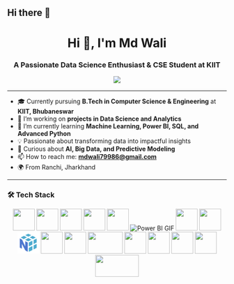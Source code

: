 ## Hi there 👋

<h1 align="center">Hi 👋, I'm Md Wali</h1>
<h3 align="center">A Passionate Data Science Enthusiast & CSE Student at KIIT</h3>

<p align="center">
  <img src="https://media1.giphy.com/media/v1.Y2lkPTc5MGI3NjExaWV3ZGFoOHJsZDIycWgwZ3cxaG9xenZ1eTZ0eXF5ZWpzdTR5dnZ2eiZlcD12MV9pbnRlcm5hbF9naWZfYnlfaWQmY3Q9Zw/LaVp0AyqR5bGsC5Cbm/giphy.gif" width="200" />
</p>

---

- 🎓 Currently pursuing **B.Tech in Computer Science & Engineering** at **KIIT, Bhubaneswar**
- 🔭 I’m working on **projects in Data Science and Analytics**
- 🌱 I’m currently learning **Machine Learning, Power BI, SQL, and Advanced Python**
- 💡 Passionate about transforming data into impactful insights
- 🧠 Curious about **AI, Big Data, and Predictive Modeling**
- 📫 How to reach me: **mdwali79986@gmail.com**
- 🌍 From Ranchi, Jharkhand

---

### 🛠️ Tech Stack

<p align="center">
  <!-- Languages -->
  <img src="https://raw.githubusercontent.com/devicons/devicon/master/icons/c/c-original.gif" width="50" height="50" />
  <img src="https://raw.githubusercontent.com/devicons/devicon/master/icons/cplusplus/cplusplus-original.gif" width="50" height="50" />
  <img src="https://raw.githubusercontent.com/devicons/devicon/master/icons/python/python-original.gif" width="50" height="50" />
  <img src="https://raw.githubusercontent.com/devicons/devicon/master/icons/mysql/mysql-original.gif" width="50" height="50" />

  <!-- Data Tools -->
  <img src="https://raw.githubusercontent.com/devicons/devicon/master/icons/excel/excel-original.gif" width="50" height="50" />
  <img src="https://user-images.githubusercontent.com/74038190/212853167-c8f63f4e-6c4f-4c3f-a4aa-6e9c8b1f0f29.gif" width="50" height="50" alt="Power BI GIF" />
  <img src="https://cdn.worldvectorlogo.com/logos/tableau-software.svg" width="50" height="50" />
  <img src="https://raw.githubusercontent.com/valohai/ml-logos/master/pandas.svg" width="50" height="50" />
  <img src="https://raw.githubusercontent.com/valohai/ml-logos/master/numpy.svg" width="50" height="50" />

  <!-- ML & AI -->
  <img src="https://scikit-learn.org/stable/_static/scikit-learn-logo-small.png" width="50" height="50" />
  <img src="https://upload.wikimedia.org/wikipedia/commons/8/84/Matplotlib_icon.svg" width="50" height="50" />
  <img src="https://seaborn.pydata.org/_static/logo-wide-lightbg.svg" width="80" height="50" />
  <img src="https://upload.wikimedia.org/wikipedia/commons/3/38/Jupyter_logo.svg" width="50" height="50" />

  <!-- Others -->
  <img src="https://raw.githubusercontent.com/devicons/devicon/master/icons/git/git-original.gif" width="50" height="50" />
  <img src="https://raw.githubusercontent.com/devicons/devicon/master/icons/github/github-original.gif" width="50" height="50" />
  <img src="https://raw.githubusercontent.com/devicons/devicon/master/icons/vscode/vscode-original.gif" width="50" height="50" />
  <img src="https://streamlit.io/images/brand/streamlit-logo-primary-colormark-darktext.svg" width="100" height="50" />
</p>
